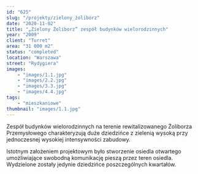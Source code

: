 ```yaml
---
id: "625"
slug: "/projekty/zielony_żoliborz"
date: "2020-11-02"
title: "„Zielony Żoliborz” zespół budynków wielorodzinnych"
year: "2009"
client: "Turret"
area: "31 000 m2"
status: "completed"
location: "Warszawa"
street: "Rydygiera"
images: 
    - "images/1.1.jpg"
    - "images/2.2.jpg"
    - "images/3.3.jpg"
    - "images/4.4.jpg"    
tags: 
    - "mieszkaniowe"
thumbnail: "images/1.1.jpg"
---
```

Zespół budynków wielorodzinnych na terenie 
rewitalizowanego Żoliborza Przemysłowego 
charakteryzują duże dziedzińce z&nbsp;zielenią 
wysoką przy jednoczesnej wysokiej intensywności zabudowy. 

Istotnym założeniem projektowym było stworzenie osiedla 
otwartego umożliwiające swobodną komunikację pieszą przez 
teren osiedla. Wydzielone zostały jedynie dziedzińce poszczególnych 
kwartałów.